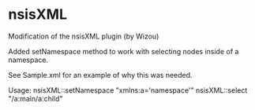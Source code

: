 nsisXML
=======

Modification of the nsisXML plugin (by Wizou)

Added setNamespace method to work with selecting nodes inside of a namespace.

See Sample.xml for an example of why this was needed.

Usage:
  nsisXML::setNamespace "xmlns:a='namespace'"
  nsisXML::select "/a:main/a:child"

